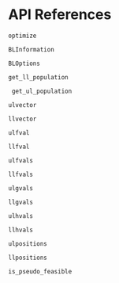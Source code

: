 # API References

```@docs
optimize
```

```@docs
BLInformation
```

```@docs
BLOptions
```

```@docs
get_ll_population
```


```@docs
 get_ul_population
```


```@docs
ulvector
```

```@docs
llvector
```


```@docs
ulfval
```


```@docs
llfval
```


```@docs
ulfvals
```


```@docs
llfvals
```


```@docs
ulgvals
```


```@docs
llgvals
```


```@docs
ulhvals
```


```@docs
llhvals
```


```@docs
ulpositions
```


```@docs
llpositions
```


```@docs
is_pseudo_feasible
```


